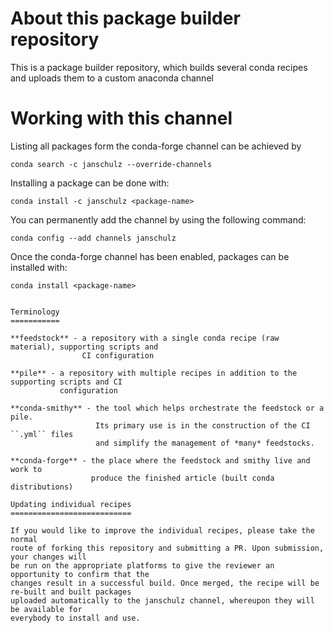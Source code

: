 
About this package builder repository
=====================================

This is a package builder repository, which builds several conda recipes and uploads them to a
custom anaconda channel

Working with this channel
=========================

Listing all packages form the conda-forge channel can be achieved by

```
conda search -c janschulz --override-channels
```

Installing a package can be done with:

```
conda install -c janschulz <package-name>
```


You can permanently add the channel by using the following command:

```
conda config --add channels janschulz
```

Once the conda-forge channel has been enabled, packages can be installed with:

```
conda install <package-name>


Terminology
===========

**feedstock** - a repository with a single conda recipe (raw material), supporting scripts and
                CI configuration

**pile** - a repository with multiple recipes in addition to the supporting scripts and CI
           configuration

**conda-smithy** - the tool which helps orchestrate the feedstock or a pile.
                   Its primary use is in the construction of the CI ``.yml`` files
                   and simplify the management of *many* feedstocks.

**conda-forge** - the place where the feedstock and smithy live and work to
                  produce the finished article (built conda distributions)

Updating individual recipes
===========================

If you would like to improve the individual recipes, please take the normal
route of forking this repository and submitting a PR. Upon submission, your changes will
be run on the appropriate platforms to give the reviewer an opportunity to confirm that the
changes result in a successful build. Once merged, the recipe will be re-built and built packages
uploaded automatically to the janschulz channel, whereupon they will be available for
everybody to install and use.
